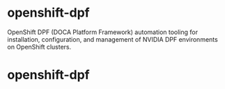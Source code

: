 # openshift-dpf
OpenShift DPF (DOCA Platform Framework) automation tooling for installation, configuration, and management of NVIDIA DPF environments on OpenShift clusters.
# openshift-dpf
